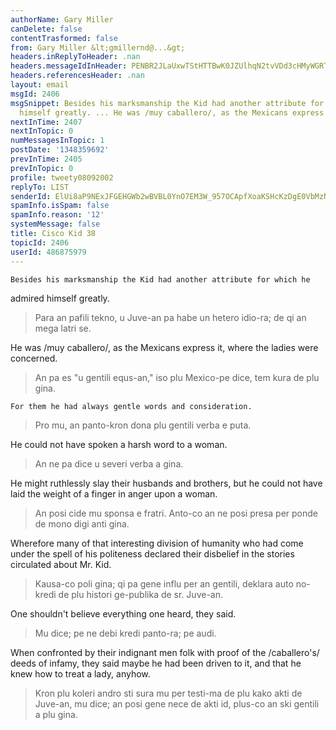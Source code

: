 ```yaml
---
authorName: Gary Miller
canDelete: false
contentTrasformed: false
from: Gary Miller &lt;gmillernd@...&gt;
headers.inReplyToHeader: .nan
headers.messageIdInHeader: PENBR2JLaUxwTStHTTBwK0JZUlhqN2tvVDd3cHMyWGRTdWFqcUp2al9VdVUyNWkrd0c4QUBtYWlsLmdtYWlsLmNvbT4=
headers.referencesHeader: .nan
layout: email
msgId: 2406
msgSnippet: Besides his marksmanship the Kid had another attribute for which he admired
  himself greatly. ... He was /muy caballero/, as the Mexicans express it, where the
nextInTime: 2407
nextInTopic: 0
numMessagesInTopic: 1
postDate: '1348359692'
prevInTime: 2405
prevInTopic: 0
profile: tweety08092002
replyTo: LIST
senderId: ElUi8aP9NExJFGEHGWb2wBVBL0YnO7EM3W_957OCApfXoaKSHcKzDgE0VbMzNRSsPJwv-usja2uI2nw8z2bTB82a2RDz6hli
spamInfo.isSpam: false
spamInfo.reason: '12'
systemMessage: false
title: Cisco Kid 38
topicId: 2406
userId: 486875979
---
```


	Besides his marksmanship the Kid had another attribute for which he
admired himself greatly.
> Para an pafili tekno, u Juve-an pa habe un hetero idio-ra; de qi an mega latri se.

He was /muy caballero/, as the Mexicans express it, where the ladies
were concerned.
> An pa es "u gentili equs-an," iso plu Mexico-pe dice, tem kura de plu gina.

	For them he had always gentle words and consideration.
> Pro mu, an panto-kron dona plu gentili verba e puta.

He could not have spoken a harsh word to a woman.
> An ne pa dice u severi verba a gina.

He might ruthlessly slay their husbands and brothers, but he could not
have laid the weight of a finger in anger upon a woman.
> An posi cide mu sponsa e fratri.  Anto-co an ne posi presa per ponde de mono digi anti gina.

Wherefore many of that interesting division of humanity who had come
under the spell of his politeness declared their disbelief in the
stories circulated about Mr. Kid.
> Kausa-co poli gina; qi pa gene influ per an gentili, deklara auto no-kredi de plu histori ge-publika de sr. Juve-an.

One shouldn't believe everything one heard, they said.
> Mu dice; pe ne debi kredi panto-ra; pe audi.

When confronted by their indignant men folk with proof of the
/caballero's/ deeds of infamy, they said maybe he had been driven to
it, and that he knew how to treat a lady, anyhow.
> Kron plu koleri andro sti sura mu per testi-ma de plu kako akti de Juve-an, mu dice; an posi gene nece de akti id, plus-co an ski gentili a plu gina.

